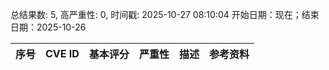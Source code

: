 总结果数: 5, 高严重性: 0, 时间戳: 2025-10-27 08:10:04
开始日期：现在；结束日期：2025-10-26

| 序号 | CVE ID | 基本评分 | 严重性 | 描述 | 参考资料 |
|-----|--------|------------|----------|-------------|------------|

